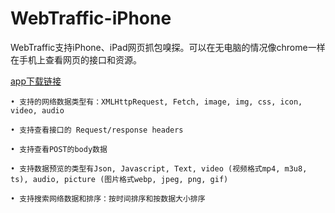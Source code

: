 # WebTraffic-iPhone
WebTraffic支持iPhone、iPad网页抓包嗅探。可以在无电脑的情况像chrome一样在手机上查看网页的接口和资源。

[app下载链接](https://apps.apple.com/us/app/webtraffic-inspect-network/id6478643561)

```
• 支持的网络数据类型有：XMLHttpRequest, Fetch, image, img, css, icon, video, audio

• 支持查看接口的 Request/response headers

• 支持查看POST的body数据

• 支持数据预览的类型有Json, Javascript, Text, video (视频格式mp4, m3u8, ts), audio, picture (图片格式webp, jpeg, png, gif)

• 支持搜索网络数据和排序：按时间排序和按数据大小排序
```
